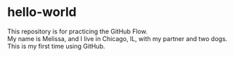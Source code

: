 # hello-world
This repository is for practicing the GitHub Flow.   
My name is Melissa, and I live in Chicago, IL, with my partner and two dogs.  
This is my first time using GitHub. 
